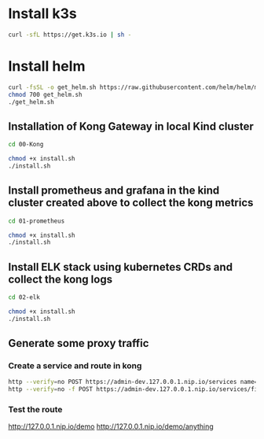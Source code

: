 # Install k3s
```bash
curl -sfL https://get.k3s.io | sh - 
```

# Install helm
```bash
curl -fsSL -o get_helm.sh https://raw.githubusercontent.com/helm/helm/main/scripts/get-helm-3
chmod 700 get_helm.sh
./get_helm.sh
```

## Installation of Kong Gateway in local Kind cluster

```bash
cd 00-Kong

chmod +x install.sh
./install.sh
```

## Install prometheus and grafana in the kind cluster created above to collect the kong metrics
```bash
cd 01-prometheus

chmod +x install.sh
./install.sh
```

## Install ELK stack using kubernetes CRDs and collect the kong logs
```bash
cd 02-elk

chmod +x install.sh
./install.sh
```


## Generate some proxy traffic
### Create a service and route in kong
```bash
http --verify=no POST https://admin-dev.127.0.0.1.nip.io/services name=first-demo url=https://httpbin.org Kong-Admin-Token:password
http --verify=no -f POST https://admin-dev.127.0.0.1.nip.io/services/first-demo/routes name=first-route paths=/demo Kong-Admin-Token:password
```

### Test the route
http://127.0.0.1.nip.io/demo
http://127.0.0.1.nip.io/demo/anything